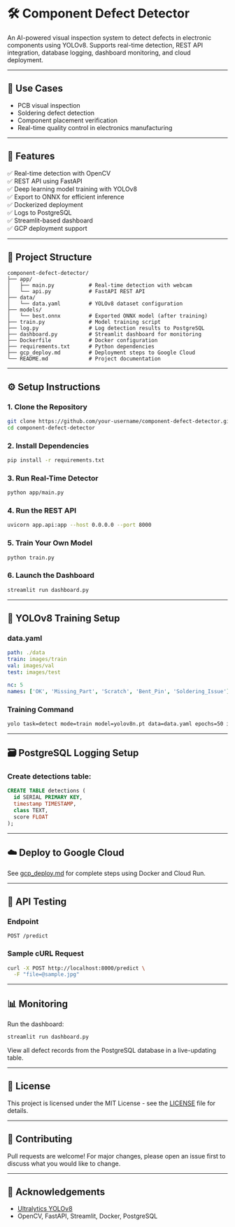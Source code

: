 # 🛠️ Component Defect Detector

An AI-powered visual inspection system to detect defects in electronic components using YOLOv8. Supports real-time detection, REST API integration, database logging, dashboard monitoring, and cloud deployment.

---

## 📸 Use Cases

- PCB visual inspection
- Soldering defect detection
- Component placement verification
- Real-time quality control in electronics manufacturing

---

## 🚀 Features

✅ Real-time detection with OpenCV  
✅ REST API using FastAPI  
✅ Deep learning model training with YOLOv8  
✅ Export to ONNX for efficient inference  
✅ Dockerized deployment  
✅ Logs to PostgreSQL  
✅ Streamlit-based dashboard  
✅ GCP deployment support

---

## 📁 Project Structure

```
component-defect-detector/
├── app/
│   ├── main.py           # Real-time detection with webcam
│   └── api.py            # FastAPI REST API
├── data/
│   └── data.yaml         # YOLOv8 dataset configuration
├── models/
│   └── best.onnx         # Exported ONNX model (after training)
├── train.py              # Model training script
├── log.py                # Log detection results to PostgreSQL
├── dashboard.py          # Streamlit dashboard for monitoring
├── Dockerfile            # Docker configuration
├── requirements.txt      # Python dependencies
├── gcp_deploy.md         # Deployment steps to Google Cloud
└── README.md             # Project documentation
```

---

## ⚙️ Setup Instructions

### 1. Clone the Repository
```bash
git clone https://github.com/your-username/component-defect-detector.git
cd component-defect-detector
```

### 2. Install Dependencies
```bash
pip install -r requirements.txt
```

### 3. Run Real-Time Detector
```bash
python app/main.py
```

### 4. Run the REST API
```bash
uvicorn app.api:app --host 0.0.0.0 --port 8000
```

### 5. Train Your Own Model
```bash
python train.py
```

### 6. Launch the Dashboard
```bash
streamlit run dashboard.py
```

---

## 🧠 YOLOv8 Training Setup

### data.yaml
```yaml
path: ./data
train: images/train
val: images/val
test: images/test

nc: 5
names: ['OK', 'Missing_Part', 'Scratch', 'Bent_Pin', 'Soldering_Issue']
```

### Training Command
```bash
yolo task=detect mode=train model=yolov8n.pt data=data.yaml epochs=50 imgsz=416
```

---

## 🗃️ PostgreSQL Logging Setup

### Create detections table:
```sql
CREATE TABLE detections (
  id SERIAL PRIMARY KEY,
  timestamp TIMESTAMP,
  class TEXT,
  score FLOAT
);
```

---

## ☁️ Deploy to Google Cloud

See [gcp_deploy.md](./gcp_deploy.md) for complete steps using Docker and Cloud Run.

---

## 🧪 API Testing

### Endpoint
```
POST /predict
```

### Sample cURL Request
```bash
curl -X POST http://localhost:8000/predict \
  -F "file=@sample.jpg"
```

---

## 📊 Monitoring

Run the dashboard:
```bash
streamlit run dashboard.py
```

View all defect records from the PostgreSQL database in a live-updating table.

---

## 📜 License

This project is licensed under the MIT License - see the [LICENSE](LICENSE) file for details.

---

## 🤝 Contributing

Pull requests are welcome! For major changes, please open an issue first to discuss what you would like to change.

---

## 🙌 Acknowledgements

- [Ultralytics YOLOv8](https://github.com/ultralytics/ultralytics)
- OpenCV, FastAPI, Streamlit, Docker, PostgreSQL
